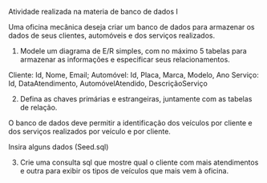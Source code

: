 Atividade realizada na materia de banco de dados I

Uma oficina mecânica deseja criar um banco de dados para armazenar os dados de seus clientes, automóveis e dos serviços realizados.

1) Modele um diagrama de E/R simples, com no máximo 5 tabelas para armazenar as informações e especificar seus relacionamentos.

Cliente: Id, Nome, Email;
Automóvel: Id, Placa, Marca, Modelo, Ano
Serviço: Id, DataAtendimento, AutomóvelAtendido, DescriçãoServiço

2) Defina as chaves primárias e estrangeiras, juntamente com as tabelas de relação.

O banco de dados deve permitir a identificação dos veículos por cliente e dos serviços realizados por veículo e por cliente.

Insira alguns dados (Seed.sql)

3) Crie uma consulta sql que mostre qual o cliente com mais atendimentos e outra para exibir os tipos de veículos que mais vem à oficina.
